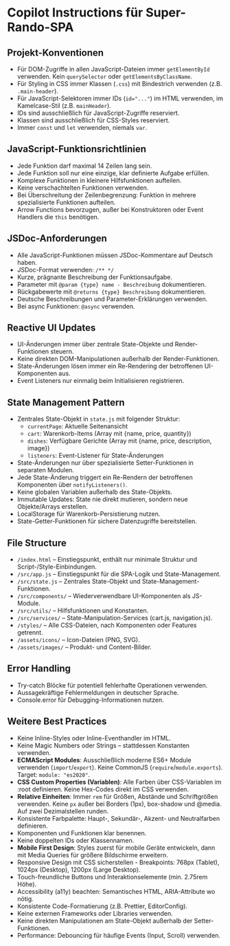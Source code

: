 # Copilot Instructions für Super-Rando-SPA

## Projekt-Konventionen

- Für DOM-Zugriffe in allen JavaScript-Dateien immer `getElementById` verwenden. Kein `querySelector` oder `getElementsByClassName`.
- Für Styling in CSS immer Klassen (`.css`) mit Bindestrich verwenden (z.B. `.main-header`).
- Für JavaScript-Selektoren immer IDs (`id="..."`) im HTML verwenden, im Kamelcase-Stil (z.B. `mainHeader`).
- IDs sind ausschließlich für JavaScript-Zugriffe reserviert.
- Klassen sind ausschließlich für CSS-Styles reserviert.
- Immer `const` und `let` verwenden, niemals `var`.

## JavaScript-Funktionsrichtlinien

- Jede Funktion darf maximal 14 Zeilen lang sein.
- Jede Funktion soll nur eine einzige, klar definierte Aufgabe erfüllen.
- Komplexe Funktionen in kleinere Hilfsfunktionen aufteilen.
- Keine verschachtelten Funktionen verwenden.
- Bei Überschreitung der Zeilenbegrenzung: Funktion in mehrere spezialisierte Funktionen aufteilen.
- Arrow Functions bevorzugen, außer bei Konstruktoren oder Event Handlers die `this` benötigen.

## JSDoc-Anforderungen

- Alle JavaScript-Funktionen müssen JSDoc-Kommentare auf Deutsch haben.
- JSDoc-Format verwenden: `/** */`
- Kurze, prägnante Beschreibung der Funktionsaufgabe.
- Parameter mit `@param {type} name - Beschreibung` dokumentieren.
- Rückgabewerte mit `@returns {type} Beschreibung` dokumentieren.
- Deutsche Beschreibungen und Parameter-Erklärungen verwenden.
- Bei async Funktionen: `@async` verwenden.

## Reactive UI Updates

- UI-Änderungen immer über zentrale State-Objekte und Render-Funktionen steuern.
- Keine direkten DOM-Manipulationen außerhalb der Render-Funktionen.
- State-Änderungen lösen immer ein Re-Rendering der betroffenen UI-Komponenten aus.
- Event Listeners nur einmalig beim Initialisieren registrieren.

## State Management Pattern

- Zentrales State-Objekt in `state.js` mit folgender Struktur:
  - `currentPage`: Aktuelle Seitenansicht
  - `cart`: Warenkorb-Items (Array mit {name, price, quantity})
  - `dishes`: Verfügbare Gerichte (Array mit {name, price, description, image})
  - `listeners`: Event-Listener für State-Änderungen
- State-Änderungen nur über spezialisierte Setter-Funktionen in separaten Modulen.
- Jede State-Änderung triggert ein Re-Rendern der betroffenen Komponenten über `notifyListeners()`.
- Keine globalen Variablen außerhalb des State-Objekts.
- Immutable Updates: State nie direkt mutieren, sondern neue Objekte/Arrays erstellen.
- LocalStorage für Warenkorb-Persistierung nutzen.
- State-Getter-Funktionen für sichere Datenzugriffe bereitstellen.

## File Structure

- `/index.html` – Einstiegspunkt, enthält nur minimale Struktur und Script-/Style-Einbindungen.
- `/src/app.js` – Einstiegspunkt für die SPA-Logik und State-Management.
- `/src/state.js` – Zentrales State-Objekt und State-Management-Funktionen.
- `/src/components/` – Wiederverwendbare UI-Komponenten als JS-Module.
- `/src/utils/` – Hilfsfunktionen und Konstanten.
- `/src/services/` – State-Manipulation-Services (cart.js, navigation.js).
- `/styles/` – Alle CSS-Dateien, nach Komponenten oder Features getrennt.
- `/assets/icons/` – Icon-Dateien (PNG, SVG).
- `/assets/images/` – Produkt- und Content-Bilder.

## Error Handling

- Try-catch Blöcke für potentiell fehlerhafte Operationen verwenden.
- Aussagekräftige Fehlermeldungen in deutscher Sprache.
- Console.error für Debugging-Informationen nutzen.

## Weitere Best Practices

- Keine Inline-Styles oder Inline-Eventhandler im HTML.
- Keine Magic Numbers oder Strings – stattdessen Konstanten verwenden.
- **ECMAScript Modules**: Ausschließlich moderne ES6+ Module verwenden (`import`/`export`). Keine CommonJS (`require`/`module.exports`). Target: `module: "es2020"`.
- **CSS Custom Properties (Variablen)**: Alle Farben über CSS-Variablen im :root definieren. Keine Hex-Codes direkt im CSS verwenden.
- **Relative Einheiten**: Immer `rem` für Größen, Abstände und Schriftgrößen verwenden. Keine `px` außer bei Borders (1px), box-shadow und @media. Auf zwei Dezimalstellen runden.
- Konsistente Farbpalette: Haupt-, Sekundär-, Akzent- und Neutralfarben definieren.
- Komponenten und Funktionen klar benennen.
- Keine doppelten IDs oder Klassennamen.
- **Mobile First Design**: Styles zuerst für mobile Geräte entwickeln, dann mit Media Queries für größere Bildschirme erweitern.
- Responsive Design mit CSS sicherstellen - Breakpoints: 768px (Tablet), 1024px (Desktop), 1200px (Large Desktop).
- Touch-freundliche Buttons und Interaktionselemente (min. 2.75rem Höhe).
- Accessibility (a11y) beachten: Semantisches HTML, ARIA-Attribute wo nötig.
- Konsistente Code-Formatierung (z.B. Prettier, EditorConfig).
- Keine externen Frameworks oder Libraries verwenden.
- Keine direkten Manipulationen am State-Objekt außerhalb der Setter-Funktionen.
- Performance: Debouncing für häufige Events (Input, Scroll) verwenden.
